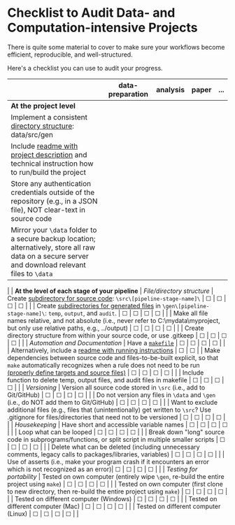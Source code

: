 # Checklist to Audit Data- and Computation-intensive Projects

There is quite some material to cover to make sure your workflows
become efficient, reproducible, and well-structured.

Here's a checklist you can use to audit your progress.

<!--
| Makefile available at the root of the project (tying together individual makefiles) | &#9744;        | &#9744;     | &#9744;     | &#9744; |    |
-->

|                                                                         | data-preparation | analysis    | paper       | ...     |
| ------------------------------------------------------------------------|:--------------:|:-----------:|:-----------:|:-------:|
| **At the project level**
| Implement a consistent [directory structure](directories.md#working-example): data/src/gen
| Include [readme with project description](doc.md#main-project-documentation) and technical instruction how to run/build the project
| Store any authentication credentials outside of the repository (e.g., in a JSON file), NOT clear-text in source code
| Mirror your `\data` folder to a secure backup location; alternatively, store all raw data on a secure server and download relevant files to `\data`
|
| **At the level of each stage of your pipeline**
| *File/directory structure*
| Create [subdirectory for source code](directories.md#working-example): `\src\[pipeline-stage-name]\` | &#9744;        | &#9744;     | &#9744;     | &#9744; |    |
| Create [subdirectories for generated files](directories.md#working-example) in `\gen\[pipeline-stage-name]\`: `temp`, `output`, and `audit`. | &#9744;        | &#9744;     | &#9744;     | &#9744; |    |
| Make all file names relative, and not absolute (i.e., never refer to C:\mydata\myproject, but only use relative paths, e.g., ../output) | &#9744;        | &#9744;     | &#9744;     | &#9744; |    |
| Create directory structure from within your source code, or use .gitkeep | &#9744;        | &#9744;     | &#9744;     | &#9744; |    |
| *Automation and Documentation*
| Have a [`makefile`](automation.md) | &#9744;        | &#9744;     | &#9744;     | &#9744; |    |
| Alternatively, include a [readme with running instructions](automation.md#are-there-alternatives-to-make) | &#9744;        | &#9744;     |
| Make dependencies between source code and files-to-be-built explicit, so that `make` automatically recognizes when a rule does not need to be run [(properly define targets and source files)](automation.md) | &#9744;        | &#9744;     | &#9744;     | &#9744; |    |
| Include function to delete temp, output files, and audit files in makefile | &#9744;        | &#9744;     | &#9744;     | &#9744; |    |
| *Versioning*
| Version all source code stored in `\src` (i.e., add to Git/GitHub) | &#9744;        | &#9744;     | &#9744;     | &#9744; |    |
| Do not version any files in `\data` and `\gen` (i.e., do NOT add them to Git/GitHub) | &#9744;        | &#9744;     | &#9744;     | &#9744; |    |
| Want to exclude additional files (e.g., files that (unintentionally) get written to `\src`? Use .gitignore for files/directories that need not to be versioned | &#9744;        | &#9744;     | &#9744;     | &#9744; |    |
| *Housekeeping*
| Have short and accessible variable names | &#9744;        | &#9744;     | &#9744;     | &#9744; |    |
| Loop what can be looped | &#9744;        | &#9744;     | &#9744;     | &#9744; |    |
| Break down "long" source code in subprograms/functions, or split script in multiple smaller scripts | &#9744;        | &#9744;     | &#9744;     | &#9744; |    |
| Delete what can be deleted (including unnecessary comments, legacy calls to packages/libraries, variables) | &#9744;        | &#9744;     | &#9744;     | &#9744; |    |
| Use of asserts (i.e., make your program crash if it encounters an error which is not recognized as an error)| &#9744;        | &#9744;     | &#9744;     | &#9744; |    |
| *Testing for portability*
| Tested on own computer (entirely wipe `\gen`, re-build the entire project using `make`) | &#9744;        | &#9744;     | &#9744;     | &#9744; |    |
| Tested on own computer (first clone to new directory, then re-build the entire project using `make`) | &#9744;        | &#9744;     | &#9744;     | &#9744; |    |
| Tested on different computer (Windows) | &#9744;        | &#9744;     | &#9744;     | &#9744; |    |
| Tested on different computer (Mac) | &#9744;        | &#9744;     | &#9744;     | &#9744; |    |
| Tested on different computer (Linux) | &#9744;        | &#9744;     | &#9744;     | &#9744; |    |
